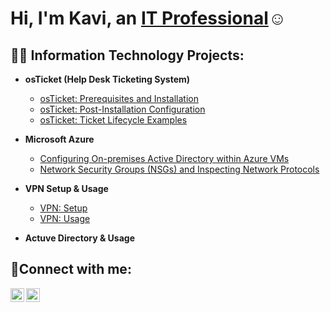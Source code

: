 <h1>Hi, I'm Kavi, an <a href="https://linkedin.com/in/kavi-smith">IT Professional</a>☺</h1>

<h2>👨‍💻 Information Technology Projects:</h2>

- <b>osTicket (Help Desk Ticketing System)</b>
  - [osTicket: Prerequisites and Installation](https://github.com/kavismith/osticket-prereqs)
  - [osTicket: Post-Installation Configuration](https://github.com/kavismith/post-install-config)
  - [osTicket: Ticket Lifecycle Examples](https://github.com/kavismith/ticket-create)
- <b>Microsoft Azure</b>
  - [Configuring On-premises Active Directory within Azure VMs](https://github.com/kavismith/configure-ad)
  - [Network Security Groups (NSGs) and Inspecting Network Protocols](https://github.com/kavismith/azure-network-protocols)

- <b>VPN Setup & Usage</b>
   - [VPN: Setup](https://github.com/kavismith/vpn-setup)
   - [VPN: Usage](https://github.com/kavismith/vpn-usage)

- <b>Actuve Directory  & Usage</b>     
<h2>🤳Connect with me:</h2>

[<img align="left" alt="Josh | LinkedIn" width="22px" src="https://cdn.jsdelivr.net/npm/simple-icons@v3/icons/linkedin.svg" />][linkedin]
[<img align="left" alt="Josh | Instagram" width="22px" src="https://cdn.jsdelivr.net/npm/simple-icons@v3/icons/instagram.svg" />][instagram]

[instagram]: https://www.instagram.com/Josh
[linkedin]: https://linkedin.com/in/kavi-smith

